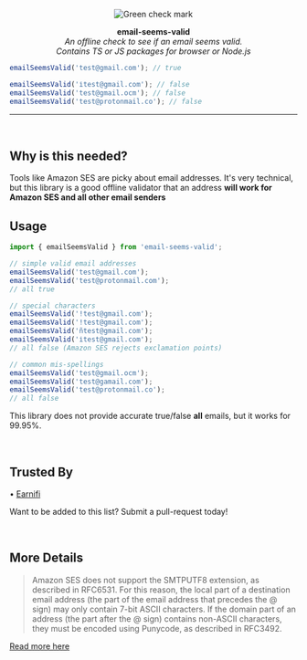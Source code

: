 <p align="center">
  <a><img src="https://em-content.zobj.net/thumbs/240/apple/354/check-mark-button_2705.png" title="Green check mark" /></a>
</p>
<p align="center">

   <b>
    email-seems-valid
     </b>
 
  <br>
  <i>An offline check to see if an email seems valid.</i>
  <br/>
  <i>Contains TS or JS packages for browser or Node.js</i>
  <br>
</p>

```typescript
emailSeemsValid('test@gmail.com'); // true

emailSeemsValid('i̇test@gmail.com'); // false
emailSeemsValid('test@gmail.ocm'); // false
emailSeemsValid('test@protonmail.co'); // false
```

---

<br>

## Why is this needed?

Tools like Amazon SES are picky about email addresses. It's very technical, but this library is a good offline validator that an address <b>will work for Amazon SES and all other email senders</b>

## Usage

```typescript
import { emailSeemsValid } from 'email-seems-valid';

// simple valid email addresses
emailSeemsValid('test@gmail.com');
emailSeemsValid('test@protonmail.com');
// all true

// special characters
emailSeemsValid('!test@gmail.com');
emailSeemsValid('!test@gmail.com');
emailSeemsValid('ñtest@gmail.com');
emailSeemsValid('i̇test@gmail.com');
// all false (Amazon SES rejects exclamation points)

// common mis-spellings
emailSeemsValid('test@gmail.ocm');
emailSeemsValid('test@gamail.com');
emailSeemsValid('test@protonmail.co');
// all false
```

This library does not provide accurate true/false <b>all</b> emails, but it works for 99.95%.

<br/>

## Trusted By

• [Earnifi](https://earni.fi)

Want to be added to this list? Submit a pull-request today!

<br/>

## More Details

> Amazon SES does not support the SMTPUTF8 extension, as described in RFC6531. For this reason, the local part of a destination email address (the part of the email address that precedes the @ sign) may only contain 7-bit ASCII characters. If the domain part of an address (the part after the @ sign) contains non-ASCII characters, they must be encoded using Punycode, as described in RFC3492.

[Read more here](https://docs.aws.amazon.com/ses/latest/APIReference/API_Destination.html)

